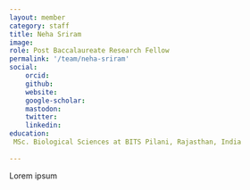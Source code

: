 ```yaml
---
layout: member
category: staff
title: Neha Sriram
image:
role: Post Baccalaureate Research Fellow
permalink: '/team/neha-sriram'
social:
    orcid: 
    github: 
    website: 
    google-scholar: 
    mastodon: 
    twitter: 
    linkedin: 
education:
 MSc. Biological Sciences at BITS Pilani, Rajasthan, India
 
---
```


Lorem ipsum
